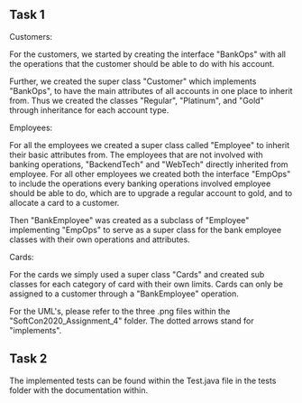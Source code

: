 Task 1
-------------
Customers:

For the customers, we started by creating the interface "BankOps" with all the
operations that the customer should be able to do with his account.

Further, we created the super class "Customer" which implements "BankOps", to have the main attributes of all
accounts in one place to inherit from. Thus we created the classes "Regular", "Platinum",
 and "Gold" through inheritance for each account type.
 
Employees:

For all the employees we created a super class called "Employee" to inherit their
basic attributes from. The employees that are not involved with banking operations, "BackendTech"
and "WebTech" directly inherited from employee. For all other employees we created
both the interface "EmpOps" to include the operations every banking operations involved
employee should be able to do, which are to upgrade a regular account to gold, and to
allocate a card to a customer.

Then "BankEmployee" was created as a subclass of "Employee" implementing "EmpOps"
to serve as a super class for the bank employee classes with their own
operations and attributes.

Cards:

For the cards we simply used a super class "Cards" and created
sub classes for each category of card with their own limits. Cards can only be assigned
to a customer through a "BankEmployee" operation.

For the UML's, please refer to the three .png files within
the "SoftCon2020_Assignment_4" folder. The dotted arrows stand for "implements".

Task 2
---------
The implemented tests can be found within the Test.java file in the tests folder with
the documentation within. 